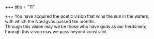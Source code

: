 +++
title = "11"

+++
You have acquired the poetic vision that wins the sun in the waters, with  which the Navagvas passed ten months.  
Through this vision may we be those who have gods as our herdsmen;  through this vision may we pass beyond constraint.  